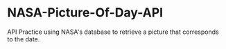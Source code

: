 # NASA-Picture-Of-Day-API
API Practice using NASA's database to retrieve a picture that corresponds to the date.
